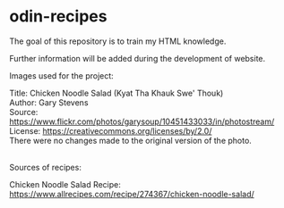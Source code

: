 # odin-recipes

The goal of this repository is to train my HTML knowledge.

Further information will be added during the development of
website.


Images used for the project:

Title: Chicken Noodle Salad (Kyat Tha Khauk Swe' Thouk) <br>
Author: Gary Stevens <br>
Source: https://www.flickr.com/photos/garysoup/10451433033/in/photostream/ <br>
License: https://creativecommons.org/licenses/by/2.0/ <br>
There were no changes made to the original version of the photo. <br><br>


Sources of recipes:

Chicken Noodle Salad Recipe: https://www.allrecipes.com/recipe/274367/chicken-noodle-salad/
